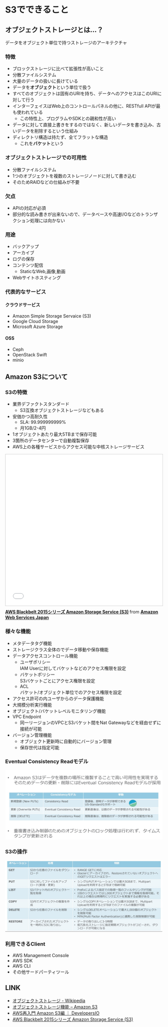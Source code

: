 # S3でできること

## オブジェクトストレージとは…？

データをオブジェクト単位で持つストレージのアーキテクチャ

### 特徴

- ブロックストレージに比べて拡張性が高いこと
- 分散ファイルシステム
- 大量のデータの扱いに長けている
- データを**オブジェクト**という単位で扱う
- すべてのオブジェクトは固有のURIを持ち、データへのアクセスはこのURIに対して行う
- インターフェイスはWeb上のコントロールパネルの他に、RESTfull APIが最も使われている
  - この特性上、プログラムやSDKとの親和性が高い
- データに対して直接上書きをするのではなく、新しいデータを書き込み、古いデータを削除するという仕組み
- ディレクトリ構造は持たず、全てフラットな構造
  - これを**バケット**という

### オブジェクトストレージでの可用性

- 分散ファイルシステム
- 1つのオブジェクトを複数のストレージノードに対して書き込む
- そのためRAIDなどの仕組みが不要

### 欠点

- APIの対応が必須
- 部分的な読み書きが出来ないので、データベースや高速I/Oなどのトランザクション処理には向かない

### 用途

- バックアップ
- アーカイブ
- ログの保存
- コンテンツ配信
  - StaticなWeb,画像,動画
- Webサイトホスティング

### 代表的なサービス

#### クラウドサービス

- Amazon Simple Storage Servaice (S3)
- Google Cloud Storage
- Microsoft Azure Storage

#### OSS

- Ceph
- OpenStack Swift
- minio

## Amazon S3について

### S3の特徴

- 業界デファクトスタンダード
  - S3互換オブジェクトストレージなどもある
- 安価かつ高耐久性
  - SLA: 99.999999999%
  - 月1GB/2-4円
- 1オブジェクトあたり最大5TBまで保存可能
- 3箇所のデータセンターで自動複製保存
- AWS上の各種サービスからアクセス可能な中核ストレージサービス

<iframe src="//www.slideshare.net/slideshow/embed_code/key/I8UkhWGRQiktzM" width="595" height="485" frameborder="0" marginwidth="0" marginheight="0" scrolling="no" style="border:1px solid #CCC; border-width:1px; margin-bottom:5px; max-width: 100%;" allowfullscreen> </iframe> <div style="margin-bottom:5px"> <strong> <a href="//www.slideshare.net/AmazonWebServicesJapan/20150422-aws-blackbelts3" title="AWS Blackbelt 2015シリーズ Amazon Storage Service (S3)" target="_blank">AWS Blackbelt 2015シリーズ Amazon Storage Service (S3)</a> </strong> from <strong><a href="https://www.slideshare.net/AmazonWebServicesJapan" target="_blank">Amazon Web Services Japan</a></strong> </div>

### 様々な機能

- メタデータタグ機能
- ストレージクラス全体のでデータ移動や保存機能
- データアクセスコントロール機能
  - ユーザポリシー  
  IAM Userに対してバケットなどのアクセス権限を設定
  - バケットポリシー  
  S3バケットごとにアクセス権限を設定
  - ACL  
  バケット/オブジェクト単位でのアクセス権限を設定
- アクセス許可の内ユーザからのデータ保護機能
- 大規模分析実行機能
- オブジェクト/バケットレベルモニタリング機能
- VPC Endpoint
  - 同一リージョンのVPCとS3バケット間をNat Gatewayなどを経由せずに接続が可能
- バージョン管理機能
  - オブジェクト更新時に自動的にバージョン管理
  - 保存世代は指定可能

### Eventual Consistency Readモデル

![Eventual Consistency Readモデル](img/2019-03-08-16-47-14.png)

### S3の操作

![s3-operation](img/2019-03-08-16-49-32.png)

### 利用できるClient

- AWS Management Console
- AWS SDK
- AWS CLI
- その他サードパーティツール

## LINK

- [オブジェクトストレージ - Wikipedia](https://ja.wikipedia.org/wiki/%E3%82%AA%E3%83%96%E3%82%B8%E3%82%A7%E3%82%AF%E3%83%88%E3%82%B9%E3%83%88%E3%83%AC%E3%83%BC%E3%82%B8)
- [オブジェクトストレージ機能 – Amazon S3](https://aws.amazon.com/jp/s3/features/)
- [AWS再入門 Amazon S3編 ｜ DevelopersIO](https://dev.classmethod.jp/cloud/aws/cm-advent-calendar-2015-aws-re-entering-s3/)
- [AWS Blackbelt 2015シリーズ Amazon Storage Service (S3)](https://www.slideshare.net/AmazonWebServicesJapan/20150422-aws-blackbelts3)